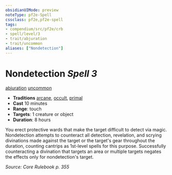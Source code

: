 ```yaml
---
obsidianUIMode: preview
noteType: pf2e-Spell
cssclass: pf2e,pf2e-spell
tags:
- compendium/src/pf2e/crb
- spell/level/3
- trait/abjuration
- trait/uncommon
aliases: ["Nondetection"]
---
```

# Nondetection *Spell 3*   
[abjuration](rules/traits/abjuration.md "Abjuration School Trait")  [uncommon](rules/traits/uncommon.md "Uncommon Rarity Trait")  

- **Traditions** [arcane](rules/traits/arcane.md "Arcane Tradition Trait"), [occult](rules/traits/occult.md "Occult Tradition Trait"), [primal](rules/traits/primal.md "Primal Tradition Trait")
- **Cast** 10 minutes 
- **Range**: touch
- **Targets**: 1 creature or object
- **Duration**: 8 hours

You erect protective wards that make the target difficult to detect via magic. Nondetection attempts to counteract all detection, revelation, and scrying divinations made against the target or the target's gear throughout the duration, counting cantrips as 1st-level spells for this purpose. Successfully counteracting a divination that targets an area or multiple targets negates the effects only for nondetection's target.

*Source: Core Rulebook p. 355*